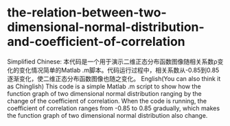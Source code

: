 # the-relation-between-two-dimensional-normal-distribution-and-coefficient-of-correlation
Simplified Chinese:
本代码是一个用于演示二维正态分布函数图像随相关系数ρ变化的变化情况简单的Matlab .m脚本。代码运行过程中，相关系数从-0.85到0.85逐渐变化，使二维正态分布函数图像也随之变化。
English(You can also think it as Chinglish)
This code is a simple Matlab .m script to show how the function graph of two dimensional normal distribution ranging by the change of the coefficient of correlation. When the code is running, the coefficient of correlation ranges from -0.85 to 0.85 gradually, which makes the function graph of two dimensional normal distribution also change.
